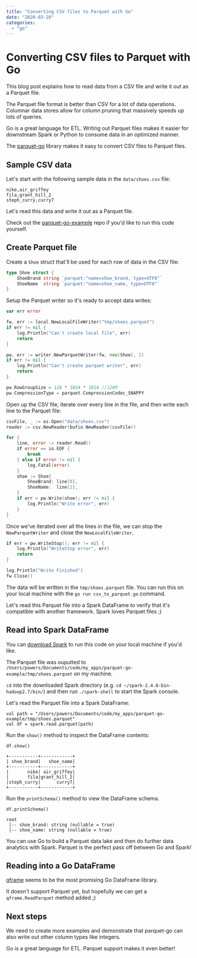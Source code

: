 ```yaml
---
title: "Converting CSV files to Parquet with Go"
date: "2020-03-28"
categories: 
  - "go"
---
```


# Converting CSV files to Parquet with Go

This blog post explains how to read data from a CSV file and write it out as a Parquet file.

The Parquet file format is better than CSV for a lot of data operations. Columnar data stores allow for column pruning that massively speeds up lots of queries.

Go is a great language for ETL. Writing out Parquet files makes it easier for downstream Spark or Python to consume data in an optimized manner.

The [parquet-go](https://github.com/xitongsys/parquet-go/) library makes it easy to convert CSV files to Parquet files.

## Sample CSV data

Let's start with the following sample data in the `data/shoes.csv` file:

```
nike,air_griffey
fila,grant_hill_2
steph_curry,curry7
```

Let's read this data and write it out as a Parquet file.

Check out the [parquet-go-example](https://github.com/MrPowers/parquet-go-example/) repo if you'd like to run this code yourself.

## Create Parquet file

Create a `Shoe` struct that'll be used for each row of data in the CSV file:

```go
type Shoe struct {
    ShoeBrand string `parquet:"name=shoe_brand, type=UTF8"`
    ShoeName  string `parquet:"name=shoe_name, type=UTF8"`
}
```

Setup the Parquet writer so it's ready to accept data writes:

```go
var err error

fw, err := local.NewLocalFileWriter("tmp/shoes.parquet")
if err != nil {
    log.Println("Can't create local file", err)
    return
}

pw, err := writer.NewParquetWriter(fw, new(Shoe), 2)
if err != nil {
    log.Println("Can't create parquet writer", err)
    return
}

pw.RowGroupSize = 128 * 1024 * 1024 //128M
pw.CompressionType = parquet.CompressionCodec_SNAPPY
```

Open up the CSV file, iterate over every line in the file, and then write each line to the Parquet file:

```go
csvFile, _ := os.Open("data/shoes.csv")
reader := csv.NewReader(bufio.NewReader(csvFile))

for {
    line, error := reader.Read()
    if error == io.EOF {
        break
    } else if error != nil {
        log.Fatal(error)
    }
    shoe := Shoe{
        ShoeBrand: line[0],
        ShoeName:  line[1],
    }
    if err = pw.Write(shoe); err != nil {
        log.Println("Write error", err)
    }
}
```

Once we've iterated over all the lines in the file, we can stop the `NewParquetWriter` and close the `NewLocalFileWriter`.

```go
if err = pw.WriteStop(); err != nil {
    log.Println("WriteStop error", err)
    return
}

log.Println("Write Finished")
fw.Close()
```

The data will be written in the `tmp/shoes.parquet` file. You can run this on your local machine with the `go run csv_to_parquet.go` command.

Let's read this Parquet file into a Spark DataFrame to verify that it's compatible with another framework. Spark loves Parquet files ;)

## Read into Spark DataFrame

You can [download Spark](https://spark.apache.org/downloads.html) to run this code on your local machine if you'd like.

The Parquet file was ouputted to `/Users/powers/Documents/code/my_apps/parquet-go-example/tmp/shoes.parquet` on my machine.

`cd` into the downloaded Spark directory (e.g. `cd ~/spark-2.4.0-bin-hadoop2.7/bin/`) and then run `./spark-shell` to start the Spark console.

Let's read the Parquet file into a Spark DataFrame:

```
val path = "/Users/powers/Documents/code/my_apps/parquet-go-example/tmp/shoes.parquet"
val df = spark.read.parquet(path)
```

Run the `show()` method to inspect the DataFrame contents:

```
df.show()

+-----------+------------+
| shoe_brand|   shoe_name|
+-----------+------------+
|       nike| air_griffey|
|       fila|grant_hill_2|
|steph_curry|      curry7|
+-----------+------------+
```

Run the `printSchema()` method to view the DataFrame schema.

```
df.printSchema()

root
 |-- shoe_brand: string (nullable = true)
 |-- shoe_name: string (nullable = true)
```

You can use Go to build a Parquet data lake and then do further data analytics with Spark. Parquet is the perfect pass off between Go and Spark!

## Reading into a Go DataFrame

[qframe](https://github.com/tobgu/qframe) seems to be the most promising Go DataFrame library.

It doesn't support Parquet yet, but hopefully we can get a `qframe.ReadParquet` method added ;)

## Next steps

We need to create more examples and demonstrate that parquet-go can also write out other column types like integers.

Go is a great language for ETL. Parquet support makes it even better!
